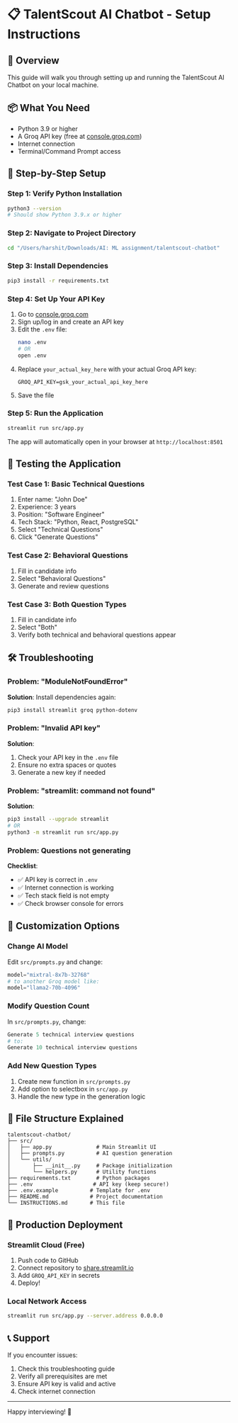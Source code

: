 # 📋 TalentScout AI Chatbot - Setup Instructions

## 🎯 Overview
This guide will walk you through setting up and running the TalentScout AI Chatbot on your local machine.

## 📦 What You Need
- Python 3.9 or higher
- A Groq API key (free at [console.groq.com](https://console.groq.com))
- Internet connection
- Terminal/Command Prompt access

## 🚀 Step-by-Step Setup

### Step 1: Verify Python Installation
```bash
python3 --version
# Should show Python 3.9.x or higher
```

### Step 2: Navigate to Project Directory
```bash
cd "/Users/harshit/Downloads/AI: ML assignment/talentscout-chatbot"
```

### Step 3: Install Dependencies
```bash
pip3 install -r requirements.txt
```

### Step 4: Set Up Your API Key
1. Go to [console.groq.com](https://console.groq.com)
2. Sign up/log in and create an API key
3. Edit the `.env` file:
   ```bash
   nano .env
   # OR
   open .env
   ```
4. Replace `your_actual_key_here` with your actual Groq API key:
   ```
   GROQ_API_KEY=gsk_your_actual_api_key_here
   ```
5. Save the file

### Step 5: Run the Application
```bash
streamlit run src/app.py
```

The app will automatically open in your browser at `http://localhost:8501`

## 🧪 Testing the Application

### Test Case 1: Basic Technical Questions
1. Enter name: "John Doe"
2. Experience: 3 years
3. Position: "Software Engineer"
4. Tech Stack: "Python, React, PostgreSQL"
5. Select "Technical Questions"
6. Click "Generate Questions"

### Test Case 2: Behavioral Questions
1. Fill in candidate info
2. Select "Behavioral Questions"
3. Generate and review questions

### Test Case 3: Both Question Types
1. Fill in candidate info
2. Select "Both"
3. Verify both technical and behavioral questions appear

## 🛠 Troubleshooting

### Problem: "ModuleNotFoundError"
**Solution**: Install dependencies again:
```bash
pip3 install streamlit groq python-dotenv
```

### Problem: "Invalid API key"
**Solution**: 
1. Check your API key in the `.env` file
2. Ensure no extra spaces or quotes
3. Generate a new key if needed

### Problem: "streamlit: command not found"
**Solution**: 
```bash
pip3 install --upgrade streamlit
# OR
python3 -m streamlit run src/app.py
```

### Problem: Questions not generating
**Checklist**:
- ✅ API key is correct in `.env`
- ✅ Internet connection is working
- ✅ Tech stack field is not empty
- ✅ Check browser console for errors

## 🔧 Customization Options

### Change AI Model
Edit `src/prompts.py` and change:
```python
model="mixtral-8x7b-32768"
# to another Groq model like:
model="llama2-70b-4096"
```

### Modify Question Count
In `src/prompts.py`, change:
```python
Generate 5 technical interview questions
# to:
Generate 10 technical interview questions
```

### Add New Question Types
1. Create new function in `src/prompts.py`
2. Add option to selectbox in `src/app.py`
3. Handle the new type in the generation logic

## 📁 File Structure Explained

```
talentscout-chatbot/
├── src/
│   ├── app.py              # Main Streamlit UI
│   ├── prompts.py          # AI question generation
│   └── utils/
│       ├── __init__.py     # Package initialization
│       └── helpers.py      # Utility functions
├── requirements.txt        # Python packages
├── .env                   # API key (keep secure!)
├── .env.example          # Template for .env
├── README.md             # Project documentation
└── INSTRUCTIONS.md       # This file
```

## 🚀 Production Deployment

### Streamlit Cloud (Free)
1. Push code to GitHub
2. Connect repository to [share.streamlit.io](https://share.streamlit.io)
3. Add `GROQ_API_KEY` in secrets
4. Deploy!

### Local Network Access
```bash
streamlit run src/app.py --server.address 0.0.0.0
```

## 📞 Support

If you encounter issues:
1. Check this troubleshooting guide
2. Verify all prerequisites are met
3. Ensure API key is valid and active
4. Check internet connection

---

Happy interviewing! 🎉
